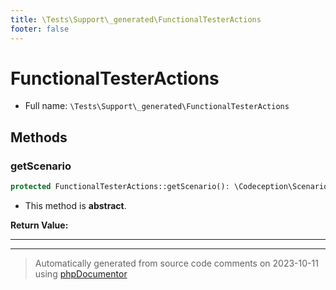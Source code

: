 ```yaml
---
title: \Tests\Support\_generated\FunctionalTesterActions
footer: false
---
```


# FunctionalTesterActions





* Full name: `\Tests\Support\_generated\FunctionalTesterActions`




## Methods

### getScenario



```php
protected FunctionalTesterActions::getScenario(): \Codeception\Scenario
```




* This method is **abstract**.




**Return Value:**





---

---
> Automatically generated from source code comments on 2023-10-11 using [phpDocumentor](http://www.phpdoc.org/)

